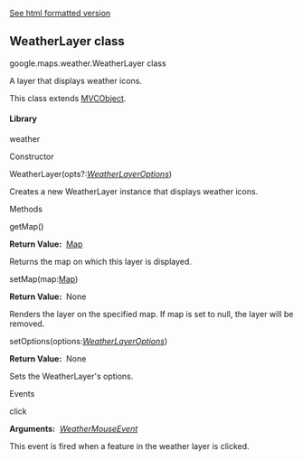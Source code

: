 [See html formatted version](https://huasofoundries.github.io/google-maps-documentation/WeatherLayer.html)

## WeatherLayer class

google.maps.weather.WeatherLayer class

A layer that displays weather icons.

This class extends [MVCObject](MVCObject.md).

#### Library

weather

Constructor

WeatherLayer(opts?:[_WeatherLayerOptions_](WeatherLayerOptions.md))

Creates a new WeatherLayer instance that displays weather icons.

Methods

getMap()

**Return Value:**  [Map](Map.md)

Returns the map on which this layer is displayed.

setMap(map:[Map](Map.md))

**Return Value:**  None

Renders the layer on the specified map. If map is set to null, the layer will be removed.

setOptions(options:[_WeatherLayerOptions_](WeatherLayerOptions.md))

**Return Value:**  None

Sets the WeatherLayer's options.

Events

click

**Arguments:**  [_WeatherMouseEvent_](WeatherMouseEvent.md)

This event is fired when a feature in the weather layer is clicked.
